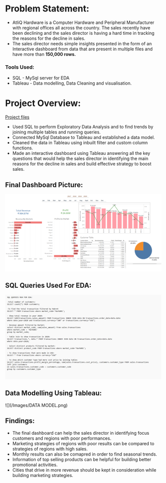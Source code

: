 # Problem Statement:
* AtliQ Hardware is a Computer Hardware and Peripheral Manufacturer with regional offices all across the country. The sales recently have been declining and the sales director is having a hard time in tracking the reasons for the decline in sales.
* The sales director needs simple insights presented in the form of an Interactive dashboard from data that are present in multiple files and have more than **150,000 rows.**
### Tools Used: 
* SQL - MySql server for EDA
* Tableau - Data modelling, Data Cleaning and visualisation.
# Project Overview:
[Project files](https://github.com/apoorvjain1995/Atliq-Hardware-Sales-Analysis-Dashboard)
* Used SQL to perform Exploratory Data Analysis and to find trends by joining multiple tables and running queries.
* Connected MySql Database to Tableau and established a data model.
* Cleaned the data in Tableau using inbuilt filter and custom column functions.
* Made an interactive dashboard using Tableau answering all the key questions that would help the sales director in identifying the main reasons for the decline in sales and build effective strategy to boost sales.

## Final Dashboard Picture:
![](/Images/Dashboard.png)

## SQL Queries Used For EDA:
![](/Images/SQL.png)

## Data Modelling Using Tableau:
![](/Images/DATA MODEL.png)

## Findings:
* The final dashboard can help the sales director in identifying focus customers and regions with poor performances.
* Marketing strategies of regions with poor results can be compared to strategies of regions with high sales.
* Monthly results can also be comapred in order to find seasonal trends.
* Information of top selling products can be helpful for building better promotional activities.
* Cities that drive in more revenue should be kept in consideration while building marketing strategies.
